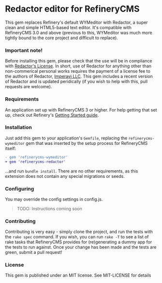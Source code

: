 # Redactor editor for RefineryCMS

This gem replaces Refinery's default WYMeditor with Redactor, a super clean and simple HTML5-based text editor. It's compatible with RefineryCMS 3.0 and above (previous to this, WYMeditor was much more tightly bound to the core project and difficult to replace).

### Important note!

Before installing this gem, please check that the use will be in compliance with [Redactor's License](http://imperavi.com/redactor/license/). In short, use of Redactor for anything other than non-commerical personal works requires the payment of a license fee to the authors of Redactor, [Imperavi LLC](http://imperavi.com/). This gem includes a recent version of Redactor and is updated peridically (if you wish to help with this, pull requests are welcome).

### Requirements

An application set up with RefineryCMS 3 or higher. For help getting that set up, check out Refinery's [Getting Started guide](refinerycms.com/guides/getting-started/).

### Installation

Just add this gem to your application's `Gemfile`, replacing the `refinerycms-wymeditor` gem that was inserted by the setup process for RefineryCMS itself:

``` diff
- gem 'refinerycms-wymeditor'
+ gem 'refinerycms-redactor'
```

...and run `bundle install`. There are no other requirements, as this extension does not contain any special migrations or seeds.

### Configuring

You may override the config settings in config.js.

> TODO: Instructions coming soon

### Contributing

Contributing is very easy - simply clone the project, and run the tests with the `rake spec` command. If you wish, you can run `rake -T` to see a list of rake tasks that RefineryCMS provides for (re)generating a dummy app for the tests to run against. Once your change has been made and the tests are green, submit a pull request!

### License

This gem is published under an MIT license. See MIT-LICENSE for details
